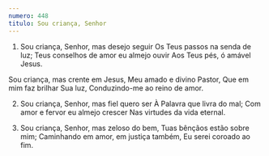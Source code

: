 ```yaml
---
numero: 448
titulo: Sou criança, Senhor
---
```

1. Sou criança, Senhor, mas desejo seguir
Os Teus passos na senda de luz;
Teus conselhos de amor eu almejo ouvir
Aos Teus pés, ó amável Jesus.

Sou criança, mas crente em Jesus,
Meu amado e divino Pastor,
Que em mim faz brilhar Sua luz,
Conduzindo-me ao reino de amor.

2. Sou criança, Senhor, mas fiel quero ser
À Palavra que livra do mal;
Com amor e fervor eu almejo crescer
Nas virtudes da vida eternal.

3. Sou criança, Senhor, mas zeloso do bem,
Tuas bênçãos estão sobre mim;
Caminhando em amor, em justiça também,
Eu serei coroado ao fim.
